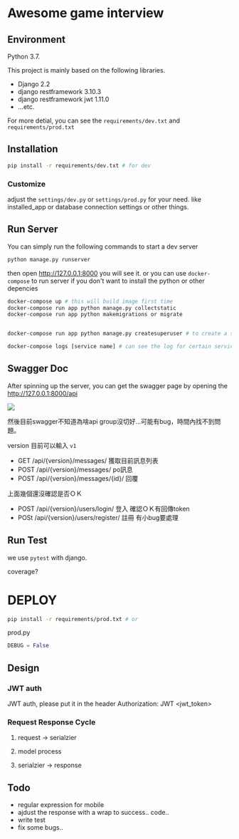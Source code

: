 # Awesome game interview 


## Environment

Python 3.7.

This project is mainly based on the following libraries.

 - Django 2.2
 - django restframework 3.10.3 
 - django restframework jwt 1.11.0
 - ...etc.
 
For more detial, you can see the `requirements/dev.txt` and `requirements/prod.txt`


## Installation

```sh
pip install -r requirements/dev.txt # for dev 
```

### Customize 

adjust the `settings/dev.py` or `settings/prod.py` for your need. like installed_app or database connection settings or other things.


## Run Server

You can simply run the following commands to start a dev server

```sh
python manage.py runserver
```

then open http://127.0.0.1:8000 you will see it.
or you can use `docker-compose` to run server if you don't want to install the python or other depencies

```sh
docker-compose up # this will build image first time
docker-compose run app python manage.py collectstatic
docker-compose run app python makemigrations or migrate


docker-compose run app python manage.py createsuperuser # to create a super user if you want

docker-compose logs [service name] # can see the log for certain service
```

## Swagger Doc

After spinning up the server, you can get the swagger page by opening the http://127.0.0.1:8000/api


![](https://i.imgur.com/hVJQl1Z.png)


然後目前swagger不知道為啥api group沒切好...可能有bug，時間內找不到問題。

version 目前可以輸入 `v1`

- GET /api/{version}/messages/ 獲取目前訊息列表
- POST /api/{version}/messages/ po訊息
- POST /api/{version}/messages/{id}/ 回覆

上面幾個還沒確認是否ＯＫ

- POST /api/{version}/users/login/ 登入 確認ＯＫ有回傳token
- POSt /api/{version}/users/register/ 註冊 有小bug要處理


## Run Test

we use `pytest` with django.

coverage?

# DEPLOY


```sh
pip install -r requirements/prod.txt # or
```

prod.py

```py
DEBUG = False
```


## Design

### JWT auth

JWT auth, please put it in the header
Authorization: JWT <jwt_token>

### Request Response Cycle

1. request -> serialzier

2. model process

3. serialzier -> response


## Todo

 - regular expression for mobile
 - ajdust the response with a wrap to success.. code..
 - write test
 - fix some bugs..

